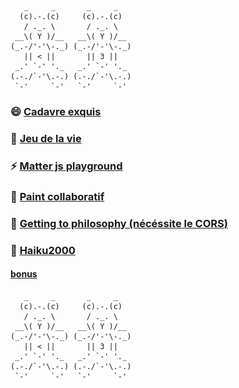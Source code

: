 <p align="center>
<img src="svg.svg">


```
   _     _       _     _     
  (c).-.(c)     (c).-.(c)    
   / ._. \       / ._. \     
 __\( Y )/__   __\( Y )/__   
(_.-/'-'\-._) (_.-/'-'\-._)  
   || < ||       || 3 ||     
 _.' `-' '._   _.' `-' '._   
(.-./`-'\.-.) (.-./`-'\.-.)  
 `-'     `-'   `-'     `-'   
```

### 😄 [Cadavre exquis](https://chill.exemple.xyz/)

### 🌱 [Jeu de la vie](http://game-of-floune.herokuapp.com/)

### ⚡ [Matter js playground](http://regarde.surge.sh)

### 🔭 [Paint collaboratif](https://megapaint.herokuapp.com/)

### 💬 [Getting to philosophy (nécéssite le CORS)](http://get-to-philosophy.surge.sh/)

### 🤔 [Haiku2000](https://haiku2000.herokuapp.com/)

#### [bonus](http://pluiedebite.surge.sh/)

```
   _     _       _     _     
  (c).-.(c)     (c).-.(c)    
   / ._. \       / ._. \     
 __\( Y )/__   __\( Y )/__   
(_.-/'-'\-._) (_.-/'-'\-._)  
   || < ||       || 3 ||     
 _.' `-' '._   _.' `-' '._   
(.-./`-'\.-.) (.-./`-'\.-.)  
 `-'     `-'   `-'     `-'   
```

</p>


